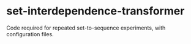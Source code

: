 # set-interdependence-transformer
Code required for repeated set-to-sequence experiments, with configuration files.
